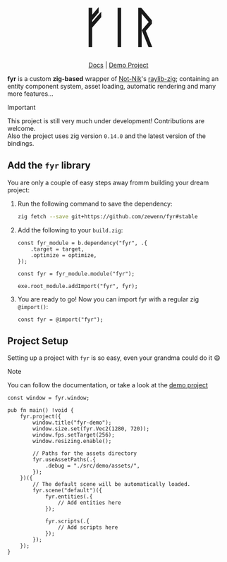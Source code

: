 <h1 align="center"><font style="font-size: 72pt;">ᚠᛁᚱ</font></h1>
<p align="center"><a href="./docs/">Docs</a> | <a href="./src/demo/">Demo Project</a></p>

**fyr** is a custom **zig-based** wrapper of [Not-Nik](https://github.com/Not-Nik)'s [raylib-zig](https://github.com/Not-Nik/raylib-zig); containing an entity component system, asset loading, automatic rendering and many more features...

> [!IMPORTANT]
> This project is still very much under development! Contributions are welcome. <br>
> Also the project uses zig version `0.14.0` and the latest version of the bindings.

## Add the `fyr` library

You are only a couple of easy steps away fromm building your dream project:

1. Run the following command to save the dependency:
   ```bash
   zig fetch --save git+https://github.com/zewenn/fyr#stable
   ```
2. Add the following to your `build.zig`:

   ```zig
   const fyr_module = b.dependency("fyr", .{
       .target = target,
       .optimize = optimize,
   });

   const fyr = fyr_module.module("fyr");

   exe.root_module.addImport("fyr", fyr);
   ```

3. You are ready to go! Now you can import fyr with a regular zig `@import()`:
   ```zig
   const fyr = @import("fyr");
   ```

## Project Setup

Setting up a project with `fyr` is so easy, even your grandma could do it :smile:

> [!NOTE]
> You can follow the documentation, or take a look at the [demo project](./src/demo/main.zig)

```zig
const window = fyr.window;

pub fn main() !void {
    fyr.project({
        window.title("fyr-demo");
        window.size.set(fyr.Vec2(1280, 720));
        window.fps.setTarget(256);
        window.resizing.enable();

        // Paths for the assets directory
        fyr.useAssetPaths(.{
            .debug = "./src/demo/assets/",
        });
    })({
        // The default scene will be automatically loaded.
        fyr.scene("default")({
            fyr.entities(.{
                // Add entities here
            });

            fyr.scripts(.{
                // Add scripts here
            });
        });
    });
}
```
